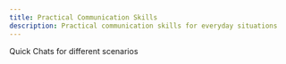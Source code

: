 ```yaml
---
title: Practical Communication Skills
description: Practical communication skills for everyday situations
---
```


Quick Chats for different scenarios